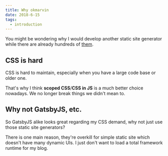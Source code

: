 ```yaml
---
title: Why okmarvin
date: 2018-6-15
tags:
  - introduction
---
```


You might be wondering why I would develop another static site generator while there are already hundreds of [them](https://www.staticgen.com/).

## CSS is hard

CSS is hard to maintain, especially when you have a large code base or older one.

That's why I think **scoped CSS**/**CSS in JS** is a much better choice nowadays. We no longer break things we didn't mean to.

## Why not GatsbyJS, etc.

So GatsbyJS alike looks great regarding my CSS demand, why not just use those static site generators?

There is one main reason, they're overkill for simple static site which doesn't have many dynamic UIs. I just don't want to load a total framework runtime for my blog.
